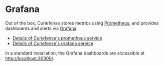 # Grafana

Out of the box, Curiefense stores metrics using [Prometheus](https://prometheus.io/), and provides dashboards and alerts via [Grafana](https://hub.docker.com/r/grafana/grafana/). 

* [Details of Curiefense's prometheus service](../reference/services-container-images.md#prometheus)
* [Details of Curiefense's grafana service](../reference/services-container-images.md#grafana)

In a standard installation, the Grafana dashboards are accessible at [http://localhost:30300/](http://localhost:30300/).



